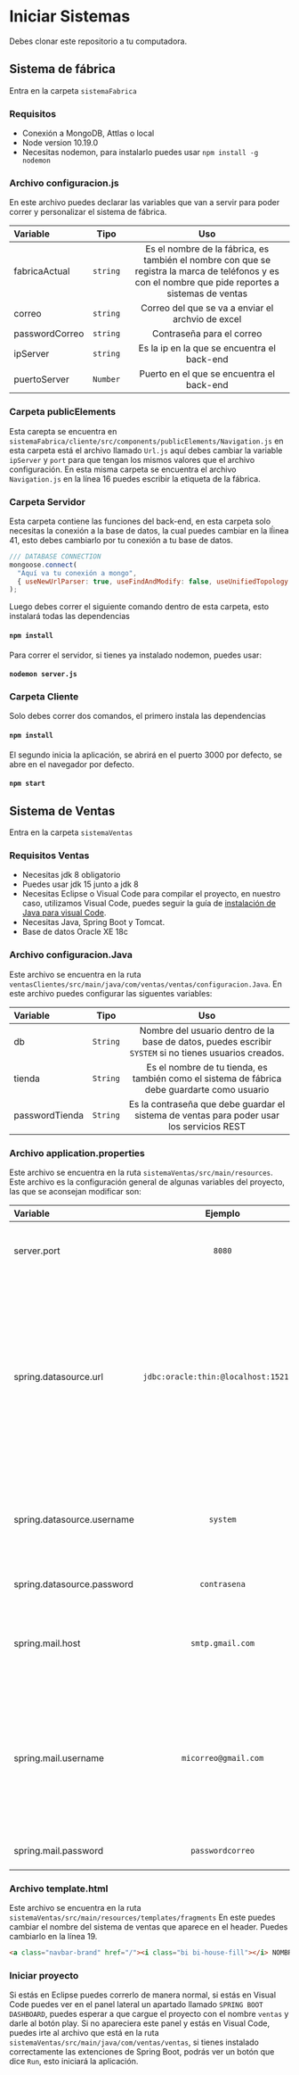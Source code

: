# Iniciar Sistemas

Debes clonar este repositorio a tu computadora.

## Sistema de fábrica

Entra en la carpeta `sistemaFabrica`

### Requisitos

- Conexión a MongoDB, Attlas o local
- Node version 10.19.0
- Necesitas nodemon, para instalarlo puedes usar `npm install -g nodemon`

### Archivo configuracion.js

En este archivo puedes declarar las variables que van a servir para poder correr y personalizar el sistema de fábrica.

| Variable | Tipo | Uso |
| :------- | :------: | :------: |
| fabricaActual  | `string` | Es el nombre de la fábrica, es también el nombre con que se  registra la marca de teléfonos y es con el nombre que pide reportes a sistemas de ventas |
| correo | `string` | Correo del que se va a enviar el archvio de excel |
| passwordCorreo | `string` | Contraseña para el correo |
| ipServer | `string` | Es la ip en la que se encuentra el back-end |
| puertoServer | `Number` | Puerto en el que se encuentra el back-end |

### Carpeta publicElements

Esta carepta se encuentra en `sistemaFabrica/cliente/src/components/publicElements/Navigation.js` en esta carpeta está el archivo llamado `Url.js` aquí debes cambiar la variable `ipServer` y `port` para que tengan los mismos valores que el archivo configuración.
En esta misma carpeta se encuentra el archivo `Navigation.js` en la línea 16 puedes escribir la etiqueta de la fábrica.

### Carpeta Servidor

Esta carpeta contiene las funciones del back-end, en esta carpeta solo necesitas la conexión a la base de datos, la cual puedes cambiar en la lĺinea 41, esto debes cambiarlo por tu conexión a tu base de datos.

```javascript
/// DATABASE CONNECTION
mongoose.connect(
  "Aquí va tu conexión a mongo",
  { useNewUrlParser: true, useFindAndModify: false, useUnifiedTopology: true }
);
```

Luego debes correr el siguiente comando dentro de esta carpeta, esto instalará todas las dependencias

#### `npm install`

Para correr el servidor, si tienes ya instalado nodemon, puedes usar:

#### `nodemon server.js`

### Carpeta Cliente

Solo debes correr dos comandos, el primero instala las dependencias

#### `npm install`

El segundo inicia la aplicación, se abrirá en el puerto 3000 por defecto, se abre en el navegador por defecto.

#### `npm start`

## Sistema de Ventas

Entra en la carpeta `sistemaVentas`

### Requisitos Ventas

- Necesitas jdk 8 obligatorio
- Puedes usar jdk 15 junto a jdk 8
- Necesitas Eclipse o Visual Code para compilar el proyecto, en nuestro caso, utilizamos Visual Code, puedes seguir la guía de [instalación de Java para visual Code](https://code.visualstudio.com/docs/languages/java).
- Necesitas Java, Spring Boot y Tomcat.
- Base de datos Oracle XE 18c

### Archivo configuracion.Java

Este archivo se encuentra en la ruta `ventasClientes/src/main/java/com/ventas/ventas/configuracion.Java`. En este archivo puedes configurar las siguentes variables:

| Variable | Tipo | Uso |
| :------- | :------: | :------: |
| db | `String` | Nombre del usuario dentro de la base de datos, puedes escribir `SYSTEM` si no tienes usuarios creados. |
| tienda | `String` | Es el nombre de tu tienda, es también como el sistema de fábrica debe guardarte como usuario |
| passwordTienda | `String` | Es la contraseña que debe guardar el sistema de ventas para poder usar los servicios REST |

### Archivo application.properties

Este archivo se encuentra en la ruta `sistemaVentas/src/main/resources`. Este archivo es la configuración general de algunas variables del proyecto, las que se aconsejan modificar son:

| Variable | Ejemplo | Uso |
| :------- | :------: | :------: |
| server.port | `8080` | Indica el puerto en el que corre la aplicación |
| spring.datasource.url | `jdbc:oracle:thin:@localhost:1521:xe` | Es la conexión a tu base de datos, puedes cambiar localhost con una ip, al igual que puedes cambiar 1521 por el puerto en el que está la base de datos |
| spring.datasource.username | `system` | Usuario SYSTEM de la base de datos oracle, es preferible no cambiarlo |
| spring.datasource.password | `contrasena` | Contraseña del usuario SYSTEM |
| spring.mail.host | `smtp.gmail.com` | Servicio del correo electornico para enviar los reportes de compras. |
| spring.mail.username | `micorreo@gmail.com` | Correo del que se enviará los reportes de compras.  Recuerda que hay que darle permiso en la página respectiva del correo electrónico.|
| spring.mail.password | `passwordcorreo` | Contraseña del correo electronico |

### Archivo template.html

Este archivo se encuentra en la ruta `sistemaVentas/src/main/resources/templates/fragments` En este puedes cambiar el nombre del sistema de ventas que aparece en el header.
Puedes cambiarlo en la línea 19. 

```html
<a class="navbar-brand" href="/"><i class="bi bi-house-fill"></i> NOMBRE</a> 
```

### Iniciar proyecto

Si estás en Eclipse puedes correrlo de manera normal, si estás en Visual Code puedes ver en el panel lateral un apartado llamado `SPRING BOOT DASHBOARD`, puedes esperar a que cargue el proyecto con el nombre `ventas` y darle al botón play.
Si no apareciera este panel y estás en Visual Code, puedes irte al archivo que está en la ruta `sistemaVentas/src/main/java/com/ventas/ventas`, si tienes instalado correctamente las extenciones de Spring Boot, podrás ver un botón que dice `Run`, esto iniciará la aplicación.